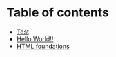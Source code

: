 # Table of contents

* [Test](README.md)
* [Hello World!!](hello-world.md)
* [HTML foundations](html-foundations.md)
